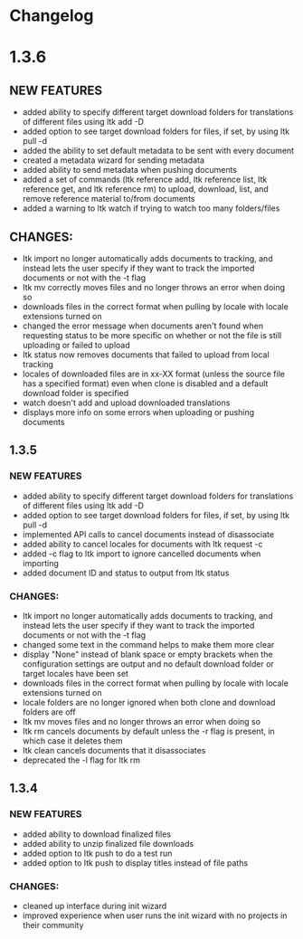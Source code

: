 # Changelog #
# 1.3.6
## NEW FEATURES
* added ability to specify different target download folders for translations of different files using ltk add -D
* added option to see target download folders for files, if set, by using ltk pull -d
* added the ability to set default metadata to be sent with every document
* created a metadata wizard for sending metadata
* added ability to send metadata when pushing documents
* added a set of commands (ltk reference add, ltk reference list, ltk reference get, and ltk reference rm) to upload, download, list, and remove reference material to/from documents
* added a warning to ltk watch if trying to watch too many folders/files
## CHANGES:
* ltk import no longer automatically adds documents to tracking, and instead lets the user specify if they want to track the imported documents or not with the -t flag
* ltk mv correctly moves files and no longer throws an error when doing so
* downloads files in the correct format when pulling by locale with locale extensions turned on
* changed the error message when documents aren't found when requesting status to be more specific on whether or not the file is still uploading or failed to upload
* ltk status now removes documents that failed to upload from local tracking
* locales of downloaded files are in xx-XX format (unless the source file has a specified format) even when clone is disabled and a default download folder is specified
* watch doesn't add and upload downloaded translations
* displays more info on some errors when uploading or pushing documents

## 1.3.5
### NEW FEATURES
* added ability to specify different target download folders for translations of different files using ltk add -D
* added option to see target download folders for files, if set, by using ltk pull -d
* implemented API calls to cancel documents instead of disassociate
* added ability to cancel locales for documents with ltk request -c
* added -c flag to ltk import to ignore cancelled documents when importing
* added document ID and status to output from ltk status
### CHANGES:
* ltk import no longer automatically adds documents to tracking, and instead lets the user specify if they want to track the imported documents or not with the -t flag
* changed some text in the command helps to make them more clear
* display "None" instead of blank space or empty brackets when the configuration settings are output and no default download folder or target locales have been set
* downloads files in the correct format when pulling by locale with locale extensions turned on
* locale folders are no longer ignored when both clone and download folders are off
* ltk mv moves files and no longer throws an error when doing so
* ltk rm cancels documents by default unless the -r flag is present, in which case it deletes them
* ltk clean cancels documents that it disassociates
* deprecated the -l flag for ltk rm

## 1.3.4
### NEW FEATURES
* added ability to download finalized files
* added ability to unzip finalized file downloads
* added option to ltk push to do a test run
* added option to ltk push to display titles instead of file paths
### CHANGES:
* cleaned up interface during init wizard
* improved experience when user runs the init wizard with no projects in their community
